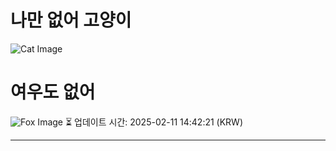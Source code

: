
# 나만 없어 고양이

![Cat Image](https://cdn2.thecatapi.com/images/dmq.jpg)

# 여우도 없어
![Fox Image](https://randomfox.ca/images/107.jpg)
⏳ 업데이트 시간: 2025-02-11 14:42:21 (KRW)

---

